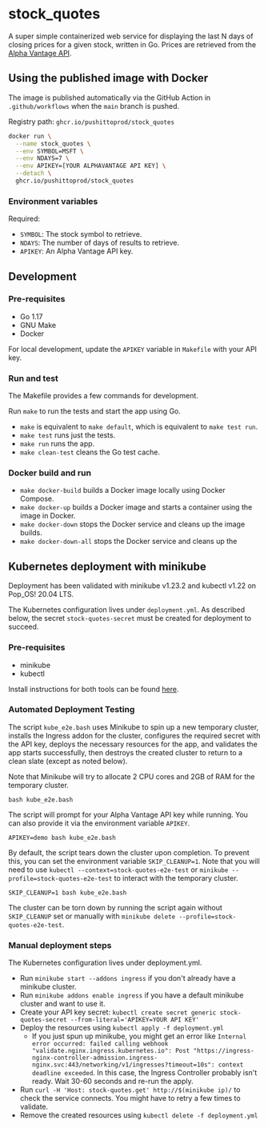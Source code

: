 stock_quotes
============

A super simple containerized web service for displaying the last N days of
closing prices for a given stock, written in Go. Prices are retrieved from the
[Alpha Vantage API](https://www.alphavantage.co).

Using the published image with Docker
-------------------------------------

The image is published automatically via the GitHub Action in
`.github/workflows` when the `main` branch is pushed.

Registry path: `ghcr.io/pushittoprod/stock_quotes`

```sh
docker run \
  --name stock_quotes \
  --env SYMBOL=MSFT \
  --env NDAYS=7 \
  --env APIKEY=[YOUR ALPHAVANTAGE API KEY] \
  --detach \
  ghcr.io/pushittoprod/stock_quotes
```

### Environment variables

Required:

* `SYMBOL`: The stock symbol to retrieve.
* `NDAYS`: The number of days of results to retrieve.
* `APIKEY`: An Alpha Vantage API key.

Development
-----------

### Pre-requisites

* Go 1.17
* GNU Make
* Docker

For local development, update the `APIKEY` variable in `Makefile` with your API
key.

### Run and test

The Makefile provides a few commands for development.

Run `make` to run the tests and start the app using Go. 

* `make` is equivalent to `make default`, which is equivalent to `make test run`.
* `make test` runs just the tests.
* `make run` runs the app.
* `make clean-test` cleans the Go test cache.


### Docker build and run

* `make docker-build` builds a Docker image locally using Docker Compose.
* `make docker-up` builds a Docker image and starts a container using the image in
  Docker.
* `make docker-down` stops the Docker service and cleans up the image builds.
* `make docker-down-all` stops the Docker service and cleans up the 

Kubernetes deployment with minikube
-----------------------------------

Deployment has been validated with minikube v1.23.2 and kubectl v1.22 on Pop_OS!
20.04 LTS.

The Kubernetes configuration lives under `deployment.yml`. As described below,
the secret `stock-quotes-secret` must be created for deployment to succeed.

### Pre-requisites

- minikube
- kubectl

Install instructions for both tools can be found [here](https://kubernetes.io/docs/tasks/tools/).

### Automated Deployment Testing

The script `kube_e2e.bash` uses Minikube to spin up a new temporary cluster,
installs the Ingress addon for the cluster, configures the required secret with
the API key, deploys the necessary resources for the app, and validates the app
starts successfully, then destroys the created cluster to return to a clean
slate (except as noted below).

Note that Minikube will try to allocate 2 CPU cores and 2GB of RAM for the
temporary cluster.

```
bash kube_e2e.bash
```

The script will prompt for your Alpha Vantage API key while running. You can
also provide it via the environment variable `APIKEY`.

```
APIKEY=demo bash kube_e2e.bash
```

By default, the script tears down the cluster upon completion. To prevent this,
you can set the environment variable `SKIP_CLEANUP=1`. Note that you will need
to use `kubectl --context=stock-quotes-e2e-test` or `minikube
--profile=stock-quotes-e2e-test` to interact with the temporary cluster.

```
SKIP_CLEANUP=1 bash kube_e2e.bash
```

The cluster can be torn down by running the script again without `SKIP_CLEANUP`
set or manually with `minikube delete --profile=stock-quotes-e2e-test`.

### Manual deployment steps

The Kubernetes configuration lives under deployment.yml.

- Run `minikube start --addons ingress` if you don't already have a minikube
  cluster.
- Run `minikube addons enable ingress` if you have a default minikube cluster
  and want to use it.
- Create your API key secret: 
  `kubectl create secret generic stock-quotes-secret --from-literal='APIKEY=YOUR API KEY'`
- Deploy the resources using `kubectl apply -f deployment.yml`
  - If you just spun up minikube, you might get an error like `Internal error
    occurred: failed calling webhook "validate.nginx.ingress.kubernetes.io":
    Post
    "https://ingress-nginx-controller-admission.ingress-nginx.svc:443/networking/v1/ingresses?timeout=10s":
    context deadline exceeded`. In this case, the Ingress Controller probably
    isn't ready. Wait 30-60 seconds and re-run the apply.
- Run `curl -H 'Host: stock-quotes.get' http://$(minikube ip)/` to check the
  service connects. You might have to retry a few times to validate.
- Remove the created resources using `kubectl delete -f deployment.yml`